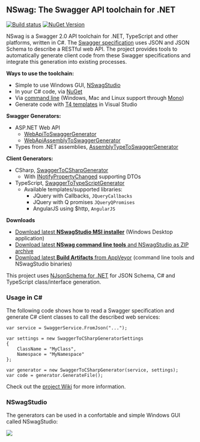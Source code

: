 ## NSwag: The Swagger API toolchain for .NET

[![Build status](https://ci.appveyor.com/api/projects/status/aajfgxqf5dic7tkk?svg=true)](https://ci.appveyor.com/project/rsuter/nswag)
[![NuGet Version](http://img.shields.io/nuget/v/NSwag.Core.svg?style=flat)](https://www.nuget.org/packages?q=NSwag)

NSwag is a Swagger 2.0 API toolchain for .NET, TypeScript and other platforms, written in C#. The [Swagger specification](http://swagger.io) uses JSON and JSON Schema to describe a RESTful web API. The project provides tools to automatically generate client code from these Swagger specifications and integrate this generation into existing processes. 

**Ways to use the toolchain:** 

- Simple to use Windows GUI, [NSwagStudio](https://github.com/NSwag/NSwag/wiki/NSwagStudio)
- In your C# code, via [NuGet](https://www.nuget.org/packages?q=NSwag)
- Via [command line](https://github.com/NSwag/NSwag/wiki/CommandLine) (Windows, Mac and Linux support through [Mono](http://www.mono-project.com/))
- Generate code with [T4 templates](https://github.com/NSwag/NSwag/wiki/T4) in Visual Studio

**Swagger Generators:**

- ASP.NET Web API
    - [WebApiToSwaggerGenerator](https://github.com/NSwag/NSwag/wiki/WebApiToSwaggerGenerator)
    - [WebApiAssemblyToSwaggerGenerator](https://github.com/NSwag/NSwag/wiki/WebApiAssemblyToSwaggerGenerator)
- Types from .NET assemblies, [AssemblyTypeToSwaggerGenerator](https://github.com/NSwag/NSwag/wiki/AssemblyTypeToSwaggerGenerator)

**Client Generators:** 

- CSharp, [SwaggerToCSharpGenerator](https://github.com/NSwag/NSwag/wiki/SwaggerToCSharpGenerator)
	- With [INotifyPropertyChanged](https://msdn.microsoft.com/en-us/library/system.componentmodel.inotifypropertychanged(v=vs.110).aspx) supporting DTOs
- TypeScript, [SwaggerToTypeScriptGenerator](https://github.com/NSwag/NSwag/wiki/SwaggerToTypeScriptGenerator)
	- Available templates/supported libraries: 
		- JQuery with Callbacks, `JQueryCallbacks`
		- JQuery with Q promises `JQueryQPromises`
		- AngularJS using $http, `AngularJS`

**Downloads**

- [Download latest **NSwagStudio MSI installer**](http://rsuter.com/Projects/NSwagStudio/installer.php) (Windows Desktop application)
- [Download latest **NSwag command line tools** and NSwagStudio as ZIP archive](http://rsuter.com/Projects/NSwagStudio/archive.php)
- [Download latest **Build Artifacts** from AppVeyor](https://ci.appveyor.com/project/rsuter/nswag/build/artifacts) (command line tools and NSwagStudio binaries)

This project uses [NJsonSchema for .NET](http://njsonschema.org) for JSON Schema, C# and TypeScript class/interface generation. 

### Usage in C&#35;

The following code shows how to read a Swagger specification and generate C# client classes to call the described web services: 
	
	var service = SwaggerService.FromJson("...");
	
	var settings = new SwaggerToCSharpGeneratorSettings 
	{
		ClassName = "MyClass",
		Namespace = "MyNamespace"
	};
	
	var generator = new SwaggerToCSharpGenerator(service, settings);
	var code = generator.GenerateFile();

Check out the [project Wiki](https://github.com/NSwag/NSwag/wiki) for more information.

### NSwagStudio

The generators can be used in a confortable and simple Windows GUI called NSwagStudio: 

[![](https://raw.githubusercontent.com/NSwag/NSwag/master/assets/screenshots/03_WebAPI_CSharp.png)](https://raw.githubusercontent.com/NSwag/NSwag/master/assets/screenshots/03_WebAPI_CSharp.png)
